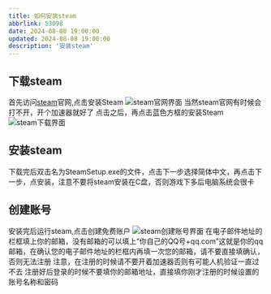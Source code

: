 ```yaml
---
title: 如何安装steam
abbrlink: 53098
date: 2024-08-08 19:00:00
updated: 2024-08-08 19:00:00
description: '安装steam'
---
```

## 下载steam
首先访问[steam](https://store.steampowered.com/)官网,点击安装Steam
![steam官网界面](https://s2.loli.net/2024/08/09/EXjcwifaUC21vtR.png "steam官网界面")
当然steam官网有时候会打不开，开个加速器就好了
点击之后，再点击蓝色方框的安装Steam
![steam下载界面](https://s2.loli.net/2024/08/09/qUrB3Xz9J8V1LpR.png "steam下载界面")
## 安装steam
下载完后双击名为SteamSetup.exe的文件，点击下一步选择简体中文，再点击下一步，点安装，注意不要将steam安装在C盘，否则游戏下多后电脑系统会很卡
## 创建账号
安装完后运行steam,点击创建免费账户
![steam创建账号界面](https://s2.loli.net/2024/08/09/gsBrHafibSPpt7v.png "steam创建账号界面")
在电子邮件地址的栏框填上你的邮箱，没有邮箱的可以填上“你自己的QQ号+qq.com”这就是你的qq邮箱，在确认您的电子邮件地址的栏框内再填一次您的邮箱，请不要直接填确认，否则无法注册
注意，在注册的时候请不要开着加速器否则有可能人机验证一直过不去
注册好后登录的时候不要填你的邮箱地址，直接填你刚才注册的时候设置的账号名称和密码